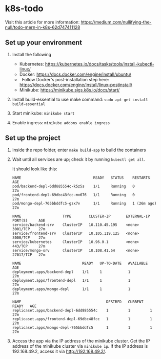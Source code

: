# k8s-todo
Visit this article for more information: https://medium.com/nullifying-the-null/todo-mern-in-k8s-62d747411128
## Set up your environment

1. Install the following

   - Kubernetes: https://kubernetes.io/docs/tasks/tools/install-kubectl-linux/
   - Docker: https://docs.docker.com/engine/install/ubuntu/
   -    &nbsp; Follow Docker's post-installation step here: https://docs.docker.com/engine/install/linux-postinstall/
   - Minikube: https://minikube.sigs.k8s.io/docs/start/

2. Install build-essential to use make command: `sudo apt-get install build-essential`
3. Start minikube: `minikube start`
4. Enable ingress: `minikube addons enable ingress`

## Set up the project

1. Inside the repo folder, enter `make build-app` to build the containers
2. Wait until all services are up; check it by running `kubectl get all`.

   It should look like this:

   ```
   NAME                                 READY   STATUS    RESTARTS      AGE
   pod/backend-depl-6dd885554c-k5z5s    1/1     Running   0             27m
   pod/frontend-depl-69dbc48fcc-mx676   1/1     Running   0             27m
   pod/mongo-depl-765bbddfc5-gzx7v      1/1     Running   1 (26m ago)   27m

   NAME                   TYPE        CLUSTER-IP       EXTERNAL-IP   PORT(S)     AGE
   service/backend-srv    ClusterIP   10.110.45.195    <none>        3001/TCP    27m
   service/frontend-srv   ClusterIP   10.105.119.125   <none>        3000/TCP    27m
   service/kubernetes     ClusterIP   10.96.0.1        <none>        443/TCP     27m
   service/mongo-srv      ClusterIP   10.108.41.54     <none>        27017/TCP   27m

   NAME                            READY   UP-TO-DATE   AVAILABLE   AGE
   deployment.apps/backend-depl    1/1     1            1           27m
   deployment.apps/frontend-depl   1/1     1            1           27m
   deployment.apps/mongo-depl      1/1     1            1           27m

   NAME                                       DESIRED   CURRENT   READY   AGE
   replicaset.apps/backend-depl-6dd885554c    1         1         1       27m
   replicaset.apps/frontend-depl-69dbc48fcc   1         1         1       27m
   replicaset.apps/mongo-depl-765bbddfc5      1         1         1       27m
   ```

3. Access the app via the IP address of the minikube cluster. Get the IP address of the minikube cluster via `minikube ip`. If the IP address is 192.168.49.2, access it via http://192.168.49.2/.
